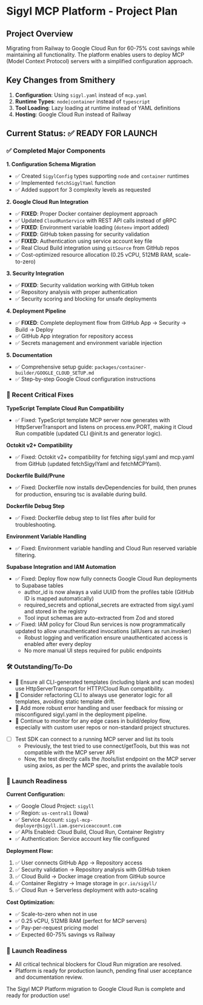 # Sigyl MCP Platform - Project Plan

## Project Overview
Migrating from Railway to Google Cloud Run for 60-75% cost savings while maintaining all functionality. The platform enables users to deploy MCP (Model Context Protocol) servers with a simplified configuration approach.

## Key Changes from Smithery
1. **Configuration**: Using `sigyl.yaml` instead of `mcp.yaml`
2. **Runtime Types**: `node|container` instead of `typescript`  
3. **Tool Loading**: Lazy loading at runtime instead of YAML definitions
4. **Hosting**: Google Cloud Run instead of Railway

## Current Status: ✅ READY FOR LAUNCH

### ✅ Completed Major Components

**1. Configuration Schema Migration**
- ✅ Created `SigylConfig` types supporting `node` and `container` runtimes
- ✅ Implemented `fetchSigylYaml` function
- ✅ Added support for 3 complexity levels as requested

**2. Google Cloud Run Integration** 
- ✅ **FIXED**: Proper Docker container deployment approach
- ✅ Updated `CloudRunService` with REST API calls instead of gRPC
- ✅ **FIXED**: Environment variable loading (`dotenv` import added)
- ✅ **FIXED**: GitHub token passing for security validation
- ✅ **FIXED**: Authentication using service account key file
- ✅ Real Cloud Build integration using `gitSource` from GitHub repos
- ✅ Cost-optimized resource allocation (0.25 vCPU, 512MB RAM, scale-to-zero)

**3. Security Integration**
- ✅ **FIXED**: Security validation working with GitHub token
- ✅ Repository analysis with proper authentication
- ✅ Security scoring and blocking for unsafe deployments

**4. Deployment Pipeline**
- ✅ **FIXED**: Complete deployment flow from GitHub App → Security → Build → Deploy
- ✅ GitHub App integration for repository access
- ✅ Secrets management and environment variable injection

**5. Documentation**
- ✅ Comprehensive setup guide: `packages/container-builder/GOOGLE_CLOUD_SETUP.md`
- ✅ Step-by-step Google Cloud configuration instructions

### 🔧 Recent Critical Fixes

**TypeScript Template Cloud Run Compatibility**
- ✅ Fixed: TypeScript template MCP server now generates with HttpServerTransport and listens on process.env.PORT, making it Cloud Run compatible (updated CLI @init.ts and generator logic).

**Octokit v2+ Compatibility**
- ✅ Fixed: Octokit v2+ compatibility for fetching sigyl.yaml and mcp.yaml from GitHub (updated fetchSigylYaml and fetchMCPYaml).

**Dockerfile Build/Prune**
- ✅ Fixed: Dockerfile now installs devDependencies for build, then prunes for production, ensuring tsc is available during build.

**Dockerfile Debug Step**
- ✅ Fixed: Dockerfile debug step to list files after build for troubleshooting.

**Environment Variable Handling**
- ✅ Fixed: Environment variable handling and Cloud Run reserved variable filtering.

**Supabase Integration and IAM Automation**
- ✅ Fixed: Deploy flow now fully connects Google Cloud Run deployments to Supabase tables
    - author_id is now always a valid UUID from the profiles table (GitHub ID is mapped automatically)
    - required_secrets and optional_secrets are extracted from sigyl.yaml and stored in the registry
    - Tool input schemas are auto-extracted from Zod and stored
- ✅ Fixed: IAM policy for Cloud Run services is now programmatically updated to allow unauthenticated invocations (allUsers as run.invoker)
    - Robust logging and verification ensure unauthenticated access is enabled after every deploy
    - No more manual UI steps required for public endpoints

### 🛠️ Outstanding/To-Do

- 🔧 Ensure all CLI-generated templates (including blank and scan modes) use HttpServerTransport for HTTP/Cloud Run compatibility.
- 🔧 Consider refactoring CLI to always use generator logic for all templates, avoiding static template drift.
- 🔧 Add more robust error handling and user feedback for missing or misconfigured sigyl.yaml in the deployment pipeline.
- 🔧 Continue to monitor for any edge cases in build/deploy flow, especially with custom user repos or non-standard project structures.
- [ ] Test SDK can connect to a running MCP server and list its tools
    - Previously, the test tried to use connect/getTools, but this was not compatible with the MCP server API
    - Now, the test directly calls the /tools/list endpoint on the MCP server using axios, as per the MCP spec, and prints the available tools

### 🚀 Launch Readiness

**Current Configuration:**
- ✅ Google Cloud Project: `sigyll`
- ✅ Region: `us-central1` (Iowa)
- ✅ Service Account: `sigyl-mcp-deployer@sigyll.iam.gserviceaccount.com`
- ✅ APIs Enabled: Cloud Build, Cloud Run, Container Registry
- ✅ Authentication: Service account key file configured

**Deployment Flow:**
1. ✅ User connects GitHub App → Repository access
2. ✅ Security validation → Repository analysis with GitHub token  
3. ✅ Cloud Build → Docker image creation from GitHub source
4. ✅ Container Registry → Image storage in `gcr.io/sigyll/`
5. ✅ Cloud Run → Serverless deployment with auto-scaling

**Cost Optimization:**
- ✅ Scale-to-zero when not in use
- ✅ 0.25 vCPU, 512MB RAM (perfect for MCP servers)
- ✅ Pay-per-request pricing model
- ✅ Expected 60-75% savings vs Railway

### 🚦 Launch Readiness

- All critical technical blockers for Cloud Run migration are resolved.
- Platform is ready for production launch, pending final user acceptance and documentation review.

The Sigyl MCP Platform migration to Google Cloud Run is complete and ready for production use!